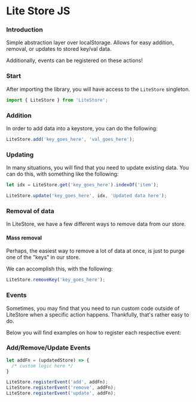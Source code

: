 # Lite Store JS

### Introduction 
Simple abstraction layer over localStorage. Allows for easy addition, removal, or updates to stored key/val data.

Additionally, events can be registered on these actions!

### Start
After importing the library, you will have access to the `LiteStore` singleton.

```javascript
import { LiteStore } from 'LiteStore';
```

### Addition
In order to add data into a keystore, you can do the following:

```javascript
LiteStore.add('key_goes_here', 'val_goes_here');
```

### Updating
In many situations, you will find that you need to update existing data. You can do this, with something like the following:

```javascript
let idx = LiteStore.get('key_goes_here').indexOf('item');

LiteStore.update('key_goes_here', idx, 'Updated data here');
```

### Removal of data
In LiteStore, we have a few different ways to remove data from our store.

#### Mass removal
Perhaps, the easiest way to remove a lot of data at once, is just to purge one of the "keys" in our store.

We can accomplish this, with the following:
```javascript
LiteStore.removeKey('key_goes_here');
```

### Events
Sometimes, you may find that you need to run custom code outside of LiteStore when a specific action happens. Thankfully, that's rather easy to do.

Below you will find examples on how to register each respective event:
### Add/Remove/Update Events
```javascript
let addFn = (updatedStore) => {
  /* custom logic here */
}

LiteStore.registerEvent('add', addFn);
LiteStore.registerEvent('remove', addFn);
LiteStore.registerEvent('update', addFn);
```
